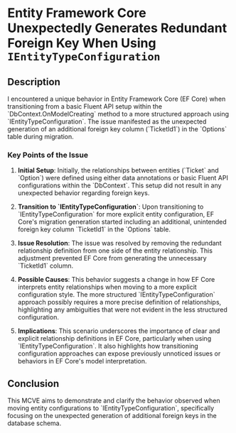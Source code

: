 # Entity Framework Core Unexpectedly Generates Redundant Foreign Key When Using `IEntityTypeConfiguration`

## Description

I encountered a unique behavior in Entity Framework Core (EF Core) when transitioning from a basic Fluent API setup within the \`DbContext.OnModelCreating\` method to a more structured approach using \`IEntityTypeConfiguration\`. The issue manifested as the unexpected generation of an additional foreign key column (\`TicketId1\`) in the \`Options\` table during migration.

### Key Points of the Issue

1. **Initial Setup**: Initially, the relationships between entities (\`Ticket\` and \`Option\`) were defined using either data annotations or basic Fluent API configurations within the \`DbContext\`. This setup did not result in any unexpected behavior regarding foreign keys.

2. **Transition to \`IEntityTypeConfiguration\`**: Upon transitioning to \`IEntityTypeConfiguration\` for more explicit entity configuration, EF Core's migration generation started including an additional, unintended foreign key column \`TicketId1\` in the \`Options\` table.

3. **Issue Resolution**: The issue was resolved by removing the redundant relationship definition from one side of the entity relationship. This adjustment prevented EF Core from generating the unnecessary \`TicketId1\` column.

4. **Possible Causes**: This behavior suggests a change in how EF Core interprets entity relationships when moving to a more explicit configuration style. The more structured \`IEntityTypeConfiguration\` approach possibly requires a more precise definition of relationships, highlighting any ambiguities that were not evident in the less structured configuration.

5. **Implications**: This scenario underscores the importance of clear and explicit relationship definitions in EF Core, particularly when using \`IEntityTypeConfiguration\`. It also highlights how transitioning configuration approaches can expose previously unnoticed issues or behaviors in EF Core's model interpretation.

## Conclusion

This MCVE aims to demonstrate and clarify the behavior observed when moving entity configurations to \`IEntityTypeConfiguration\`, specifically focusing on the unexpected generation of additional foreign keys in the database schema.
